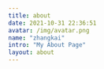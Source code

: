 ```yaml
---
title: about
date: 2021-10-31 22:36:51
avatar: /img/avatar.png
name: "zhangkai"
intro: "My About Page"
layout: about
---
```

